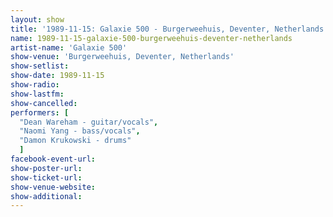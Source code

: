 ```yaml
---
layout: show
title: '1989-11-15: Galaxie 500 - Burgerweehuis, Deventer, Netherlands'
name: 1989-11-15-galaxie-500-burgerweehuis-deventer-netherlands
artist-name: 'Galaxie 500'
show-venue: 'Burgerweehuis, Deventer, Netherlands'
show-setlist: 
show-date: 1989-11-15
show-radio: 
show-lastfm: 
show-cancelled: 
performers: [
  "Dean Wareham - guitar/vocals",
  "Naomi Yang - bass/vocals",
  "Damon Krukowski - drums"
  ]
facebook-event-url: 
show-poster-url: 
show-ticket-url: 
show-venue-website: 
show-additional: 
---
```


